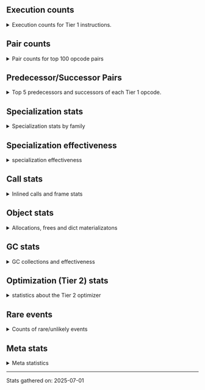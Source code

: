## Execution counts

<details>
<summary> Execution counts for Tier 1 instructions. </summary>


The "miss ratio" column shows the percentage of times the instruction
executed that it deoptimized. When this happens, the base unspecialized
instruction is not counted.

<table>
<thead>
<tr>
<th align="left">Name</th>
<th align="right">Base Count</th>
<th align="right">Head Count</th>
<th align="right">Change</th>
</tr>
</thead>
<tbody>
<tr>
<td align="left">JUMP_BACKWARD_JIT</td>
<td align="right">602,238</td>
<td align="right">9,534</td>
<td align="right">-98.4%</td>
</tr>
<tr>
<td align="left">LOAD_FAST_LOAD_FAST</td>
<td align="right">516,474</td>
<td align="right">8,442</td>
<td align="right">-98.4%</td>
</tr>
<tr>
<td align="left">NOT_TAKEN</td>
<td align="right">19,052,901</td>
<td align="right">343,980</td>
<td align="right">-98.2%</td>
</tr>
<tr>
<td align="left">TO_BOOL_LIST</td>
<td align="right">793,506</td>
<td align="right">229,698</td>
<td align="right">-71.1%</td>
</tr>
<tr>
<td align="left">JUMP_FORWARD</td>
<td align="right">1,070,811</td>
<td align="right">459,543</td>
<td align="right">-57.1%</td>
</tr>
<tr>
<td align="left">CALL_METHOD_DESCRIPTOR_NOARGS</td>
<td align="right">535,311</td>
<td align="right">233,835</td>
<td align="right">-56.3%</td>
</tr>
<tr>
<td align="left">CONTAINS_OP_DICT</td>
<td align="right">2,485,119</td>
<td align="right">1,242,591</td>
<td align="right">-50.0%</td>
</tr>
<tr>
<td align="left">TO_BOOL_NONE</td>
<td align="right">2,226,966</td>
<td align="right">1,238,454</td>
<td align="right">-44.4%</td>
</tr>
<tr>
<td align="left">STORE_SUBSCR_DICT</td>
<td align="right">2,227,008</td>
<td align="right">1,238,496</td>
<td align="right">-44.4%</td>
</tr>
<tr>
<td align="left">GET_ITER</td>
<td align="right">2,227,050</td>
<td align="right">1,238,538</td>
<td align="right">-44.4%</td>
</tr>
<tr>
<td align="left">BUILD_LIST</td>
<td align="right">2,227,050</td>
<td align="right">1,238,538</td>
<td align="right">-44.4%</td>
</tr>
<tr>
<td align="left">BINARY_OP_ADD_INT</td>
<td align="right">2,227,134</td>
<td align="right">1,238,622</td>
<td align="right">-44.4%</td>
</tr>
<tr>
<td align="left">LOAD_ATTR</td>
<td align="right">2,231,586</td>
<td align="right">1,242,843</td>
<td align="right">-44.3%</td>
</tr>
<tr>
<td align="left">LOAD_ATTR_METHOD_WITH_VALUES</td>
<td align="right">5,982,774</td>
<td align="right">3,421,068</td>
<td align="right">-42.8%</td>
</tr>
<tr>
<td align="left">CALL_PY_EXACT_ARGS</td>
<td align="right">5,982,984</td>
<td align="right">3,421,278</td>
<td align="right">-42.8%</td>
</tr>
<tr>
<td align="left">CONTAINS_OP_SET</td>
<td align="right">2,733,423</td>
<td align="right">1,706,733</td>
<td align="right">-37.6%</td>
</tr>
<tr>
<td align="left">CALL_TYPE_1</td>
<td align="right">2,733,465</td>
<td align="right">1,706,775</td>
<td align="right">-37.6%</td>
</tr>
<tr>
<td align="left">UNPACK_SEQUENCE_TWO_TUPLE</td>
<td align="right">363,132</td>
<td align="right">231,000</td>
<td align="right">-36.4%</td>
</tr>
<tr>
<td align="left">FOR_ITER_LIST</td>
<td align="right">1,221,276</td>
<td align="right">810,096</td>
<td align="right">-33.7%</td>
</tr>
<tr>
<td align="left">TO_BOOL</td>
<td align="right">1,436,442</td>
<td align="right">1,011,675</td>
<td align="right">-29.6%</td>
</tr>
<tr>
<td align="left">FOR_ITER_TUPLE</td>
<td align="right">1,106,826</td>
<td align="right">784,434</td>
<td align="right">-29.1%</td>
</tr>
<tr>
<td align="left">EXTENDED_ARG</td>
<td align="right">2,456,496</td>
<td align="right">1,903,356</td>
<td align="right">-22.5%</td>
</tr>
<tr>
<td align="left">CALL_BUILTIN_O</td>
<td align="right">187,526,241</td>
<td align="right">148,513,407</td>
<td align="right">-20.8%</td>
</tr>
<tr>
<td align="left">LOAD_GLOBAL_BUILTIN</td>
<td align="right">147,523,089</td>
<td align="right">118,157,592</td>
<td align="right">-19.9%</td>
</tr>
<tr>
<td align="left">CALL_KW_NON_PY</td>
<td align="right">277,032</td>
<td align="right">229,572</td>
<td align="right">-17.1%</td>
</tr>
<tr>
<td align="left">PUSH_NULL</td>
<td align="right">127,119,237</td>
<td align="right">108,173,142</td>
<td align="right">-14.9%</td>
</tr>
<tr>
<td align="left">POP_JUMP_IF_TRUE</td>
<td align="right">263,298,945</td>
<td align="right">224,108,451</td>
<td align="right">-14.9%</td>
</tr>
<tr>
<td align="left">STORE_FAST</td>
<td align="right">461,483,169</td>
<td align="right">394,461,249</td>
<td align="right">-14.5%</td>
</tr>
<tr>
<td align="left">UNPACK_SEQUENCE_TUPLE</td>
<td align="right">133,523,061</td>
<td align="right">114,698,850</td>
<td align="right">-14.1%</td>
</tr>
<tr>
<td align="left">ENTER_EXECUTOR</td>
<td align="right">134,278,452</td>
<td align="right">115,404,513</td>
<td align="right">-14.1%</td>
</tr>
<tr>
<td align="left">LOAD_CONST</td>
<td align="right">359,558,178</td>
<td align="right">316,872,402</td>
<td align="right">-11.9%</td>
</tr>
<tr>
<td align="left">TO_BOOL_BOOL</td>
<td align="right">351,611,736</td>
<td align="right">310,034,214</td>
<td align="right">-11.8%</td>
</tr>
<tr>
<td align="left">LOAD_FAST_BORROW</td>
<td align="right">1,011,166,317</td>
<td align="right">899,962,014</td>
<td align="right">-11.0%</td>
</tr>
<tr>
<td align="left">BUILD_TUPLE</td>
<td align="right">171,323,523</td>
<td align="right">152,499,312</td>
<td align="right">-11.0%</td>
</tr>
<tr>
<td align="left">POP_TOP</td>
<td align="right">177,691,395</td>
<td align="right">158,575,956</td>
<td align="right">-10.8%</td>
</tr>
<tr>
<td align="left">CALL_BUILTIN_FAST</td>
<td align="right">46,947,495</td>
<td align="right">43,178,625</td>
<td align="right">-8.0%</td>
</tr>
<tr>
<td align="left">RETURN_VALUE</td>
<td align="right">487,547,466</td>
<td align="right">449,899,044</td>
<td align="right">-7.7%</td>
</tr>
<tr>
<td align="left">LOAD_ATTR_CLASS</td>
<td align="right">22,455,153</td>
<td align="right">20,945,400</td>
<td align="right">-6.7%</td>
</tr>
<tr>
<td align="left">IS_OP</td>
<td align="right">22,455,405</td>
<td align="right">20,945,652</td>
<td align="right">-6.7%</td>
</tr>
<tr>
<td align="left">LOAD_FAST</td>
<td align="right">61,766,397</td>
<td align="right">57,983,709</td>
<td align="right">-6.1%</td>
</tr>
<tr>
<td align="left">POP_JUMP_IF_FALSE</td>
<td align="right">146,693,295</td>
<td align="right">138,220,530</td>
<td align="right">-5.8%</td>
</tr>
<tr>
<td align="left">CALL_LEN</td>
<td align="right">7,456,428</td>
<td align="right">7,079,184</td>
<td align="right">-5.1%</td>
</tr>
<tr>
<td align="left">LOAD_ATTR_INSTANCE_VALUE</td>
<td align="right">27,493,956</td>
<td align="right">26,245,233</td>
<td align="right">-4.5%</td>
</tr>
<tr>
<td align="left">LOAD_SMALL_INT</td>
<td align="right">81,469,395</td>
<td align="right">78,861,111</td>
<td align="right">-3.2%</td>
</tr>
<tr>
<td align="left">LOAD_FAST_BORROW_LOAD_FAST_BORROW</td>
<td align="right">240,697,884</td>
<td align="right">234,868,200</td>
<td align="right">-2.4%</td>
</tr>
<tr>
<td align="left">STORE_FAST_STORE_FAST</td>
<td align="right">6,663,342</td>
<td align="right">6,531,210</td>
<td align="right">-2.0%</td>
</tr>
<tr>
<td align="left">RESUME_CHECK</td>
<td align="right">138,283,593</td>
<td align="right">135,722,181</td>
<td align="right">-1.9%</td>
</tr>
<tr>
<td align="left">COMPARE_OP_INT</td>
<td align="right">26,356,512</td>
<td align="right">25,979,268</td>
<td align="right">-1.4%</td>
</tr>
<tr>
<td align="left">LOAD_GLOBAL_MODULE</td>
<td align="right">78,610,749</td>
<td align="right">77,536,599</td>
<td align="right">-1.4%</td>
</tr>
<tr>
<td align="left">NOP</td>
<td align="right">19,158,237</td>
<td align="right">18,904,221</td>
<td align="right">-1.3%</td>
</tr>
<tr>
<td align="left">FORMAT_SIMPLE</td>
<td align="right">37,972,032</td>
<td align="right">37,802,688</td>
<td align="right">-0.4%</td>
</tr>
<tr>
<td align="left">CONVERT_VALUE</td>
<td align="right">37,972,032</td>
<td align="right">37,802,688</td>
<td align="right">-0.4%</td>
</tr>
<tr>
<td align="left">BUILD_STRING</td>
<td align="right">18,986,016</td>
<td align="right">18,901,344</td>
<td align="right">-0.4%</td>
</tr>
<tr>
<td align="left">COPY</td>
<td align="right">37,972,095</td>
<td align="right">37,802,751</td>
<td align="right">-0.4%</td>
</tr>
<tr>
<td align="left">LOAD_ATTR_METHOD_NO_DICT</td>
<td align="right">76,135,437</td>
<td align="right">75,833,961</td>
<td align="right">-0.4%</td>
</tr>
<tr>
<td align="left">CALL_METHOD_DESCRIPTOR_O</td>
<td align="right">81,900,189</td>
<td align="right">81,900,189</td>
<td align="right">0.0%</td>
</tr>
<tr>
<td align="left">BINARY_OP</td>
<td align="right">75,620,391</td>
<td align="right">75,620,391</td>
<td align="right">0.0%</td>
</tr>
<tr>
<td align="left">POP_ITER</td>
<td align="right">75,600,252</td>
<td align="right">75,600,252</td>
<td align="right">0.0%</td>
</tr>
<tr>
<td align="left">DELETE_SUBSCR</td>
<td align="right">75,600,189</td>
<td align="right">75,600,189</td>
<td align="right">0.0%</td>
</tr>
<tr>
<td align="left">BINARY_OP_SUBSCR_TUPLE_INT</td>
<td align="right">75,600,000</td>
<td align="right">75,600,000</td>
<td align="right">0.0%</td>
</tr>
<tr>
<td align="left">STORE_ATTR_SLOT</td>
<td align="right">75,599,958</td>
<td align="right">75,599,958</td>
<td align="right">0.0%</td>
</tr>
<tr>
<td align="left">EXIT_INIT_CHECK</td>
<td align="right">75,599,916</td>
<td align="right">75,599,916</td>
<td align="right">0.0%</td>
</tr>
<tr>
<td align="left">CALL_ALLOC_AND_ENTER_INIT</td>
<td align="right">75,599,916</td>
<td align="right">75,599,916</td>
<td align="right">0.0%</td>
</tr>
<tr>
<td align="left">INTERPRETER_EXIT</td>
<td align="right">56,700,210</td>
<td align="right">56,700,210</td>
<td align="right">0.0%</td>
</tr>
<tr>
<td align="left">LOAD_ATTR_SLOT</td>
<td align="right">37,799,916</td>
<td align="right">37,799,916</td>
<td align="right">0.0%</td>
</tr>
<tr>
<td align="left">BINARY_OP_SUBTRACT_INT</td>
<td align="right">12,600,210</td>
<td align="right">12,600,210</td>
<td align="right">0.0%</td>
</tr>
<tr>
<td align="left">LOAD_ATTR_METHOD_LAZY_DICT</td>
<td align="right">6,300,105</td>
<td align="right">6,300,105</td>
<td align="right">0.0%</td>
</tr>
<tr>
<td align="left">CALL</td>
<td align="right">3,864</td>
<td align="right">3,864</td>
<td align="right">0.0%</td>
</tr>
<tr>
<td align="left">LOAD_GLOBAL</td>
<td align="right">2,856</td>
<td align="right">2,856</td>
<td align="right">0.0%</td>
</tr>
<tr>
<td align="left">RESUME</td>
<td align="right">567</td>
<td align="right">567</td>
<td align="right">0.0%</td>
</tr>
<tr>
<td align="left">CALL_NON_PY_GENERAL</td>
<td align="right">546</td>
<td align="right">546</td>
<td align="right">0.0%</td>
</tr>
<tr>
<td align="left">UNPACK_SEQUENCE</td>
<td align="right">462</td>
<td align="right">462</td>
<td align="right">0.0%</td>
</tr>
<tr>
<td align="left">COMPARE_OP</td>
<td align="right">336</td>
<td align="right">336</td>
<td align="right">0.0%</td>
</tr>
<tr>
<td align="left">FOR_ITER</td>
<td align="right">336</td>
<td align="right">336</td>
<td align="right">0.0%</td>
</tr>
<tr>
<td align="left">CONTAINS_OP</td>
<td align="right">294</td>
<td align="right">294</td>
<td align="right">0.0%</td>
</tr>
<tr>
<td align="left">LOAD_ATTR_MODULE</td>
<td align="right">252</td>
<td align="right">252</td>
<td align="right">0.0%</td>
</tr>
<tr>
<td align="left">STORE_SUBSCR</td>
<td align="right">210</td>
<td align="right">210</td>
<td align="right">0.0%</td>
</tr>
<tr>
<td align="left">JUMP_BACKWARD</td>
<td align="right">147</td>
<td align="right">147</td>
<td align="right">0.0%</td>
</tr>
<tr>
<td align="left">CALL_FUNCTION_EX</td>
<td align="right">126</td>
<td align="right">126</td>
<td align="right">0.0%</td>
</tr>
<tr>
<td align="left">MAKE_FUNCTION</td>
<td align="right">126</td>
<td align="right">126</td>
<td align="right">0.0%</td>
</tr>
<tr>
<td align="left">COPY_FREE_VARS</td>
<td align="right">126</td>
<td align="right">126</td>
<td align="right">0.0%</td>
</tr>
<tr>
<td align="left">LOAD_DEREF</td>
<td align="right">126</td>
<td align="right">126</td>
<td align="right">0.0%</td>
</tr>
<tr>
<td align="left">MAKE_CELL</td>
<td align="right">126</td>
<td align="right">126</td>
<td align="right">0.0%</td>
</tr>
<tr>
<td align="left">POP_JUMP_IF_NOT_NONE</td>
<td align="right">126</td>
<td align="right">126</td>
<td align="right">0.0%</td>
</tr>
<tr>
<td align="left">SET_FUNCTION_ATTRIBUTE</td>
<td align="right">126</td>
<td align="right">126</td>
<td align="right">0.0%</td>
</tr>
<tr>
<td align="left">STORE_DEREF</td>
<td align="right">126</td>
<td align="right">126</td>
<td align="right">0.0%</td>
</tr>
<tr>
<td align="left">CALL_KW</td>
<td align="right">84</td>
<td align="right">84</td>
<td align="right">0.0%</td>
</tr>
<tr>
<td align="left">STORE_ATTR</td>
<td align="right">84</td>
<td align="right">84</td>
<td align="right">0.0%</td>
</tr>
<tr>
<td align="left">BINARY_OP_SUBTRACT_FLOAT</td>
<td align="right">84</td>
<td align="right">84</td>
<td align="right">0.0%</td>
</tr>
<tr>
<td align="left">CALL_PY_GENERAL</td>
<td align="right">84</td>
<td align="right">84</td>
<td align="right">0.0%</td>
</tr>
<tr>
<td align="left">CHECK_EXC_MATCH</td>
<td align="right">63</td>
<td align="right">63</td>
<td align="right">0.0%</td>
</tr>
<tr>
<td align="left">POP_EXCEPT</td>
<td align="right">63</td>
<td align="right">63</td>
<td align="right">0.0%</td>
</tr>
<tr>
<td align="left">PUSH_EXC_INFO</td>
<td align="right">63</td>
<td align="right">63</td>
<td align="right">0.0%</td>
</tr>
<tr>
<td align="left">BUILD_MAP</td>
<td align="right">63</td>
<td align="right">63</td>
<td align="right">0.0%</td>
</tr>
<tr>
<td align="left">IMPORT_FROM</td>
<td align="right">63</td>
<td align="right">63</td>
<td align="right">0.0%</td>
</tr>
<tr>
<td align="left">IMPORT_NAME</td>
<td align="right">63</td>
<td align="right">63</td>
<td align="right">0.0%</td>
</tr>
<tr>
<td align="left">JUMP_BACKWARD_NO_INTERRUPT</td>
<td align="right">63</td>
<td align="right">63</td>
<td align="right">0.0%</td>
</tr>
<tr>
<td align="left">POP_JUMP_IF_NONE</td>
<td align="right">63</td>
<td align="right">63</td>
<td align="right">0.0%</td>
</tr>
<tr>
<td align="left">BINARY_OP_ADD_UNICODE</td>
<td align="right">42</td>
<td align="right">42</td>
<td align="right">0.0%</td>
</tr>
<tr>
<td align="left">CALL_METHOD_DESCRIPTOR_FAST</td>
<td align="right">42</td>
<td align="right">42</td>
<td align="right">0.0%</td>
</tr>
<tr>
<td align="left">LOAD_ATTR_NONDESCRIPTOR_WITH_VALUES</td>
<td align="right">42</td>
<td align="right">42</td>
<td align="right">0.0%</td>
</tr>
</tbody>
</table>


</details>

## Pair counts

<details>
<summary> Pair counts for top 100 opcode pairs </summary>


Pairs of specialized operations that deoptimize and are then followed by
the corresponding unspecialized instruction are not counted as pairs.

Not included in comparative output.


</details>

## Predecessor/Successor Pairs

<details>
<summary> Top 5 predecessors and successors of each Tier 1 opcode. </summary>


This does not include the unspecialized instructions that occur after a
specialized instruction deoptimizes.

Not included in comparative output.


</details>

## Specialization stats

<details>
<summary> Specialization stats by family </summary>

### BINARY_OP

<details>
<summary> specialization stats for BINARY_OP family </summary>

<table>
<thead>
<tr>
<th align="left">Kind</th>
<th align="right">Base Count</th>
<th align="right">Base Ratio</th>
<th align="right">Head Count</th>
<th align="right">Head Ratio</th>
<th align="right">Change</th>
</tr>
</thead>
<tbody>
<tr>
<td align="left">
deferred
<details>
<summary>ⓘ</summary>

Lists the number of "deferred" (i.e. not specialized) instructions executed.
</details>
</td>
<td align="right">75,600,651</td>
<td align="right">31.6%</td>
<td align="right">75,600,651</td>
<td align="right">31.6%</td>
<td align="right">0.0%</td>
</tr>
<tr>
<td align="left">
hit
<details>
<summary>ⓘ</summary>

Specialized instructions that complete.
</details>
</td>
<td align="right">163,800,546</td>
<td align="right">68.4%</td>
<td align="right">163,800,546</td>
<td align="right">68.4%</td>
<td align="right">0.0%</td>
</tr>
</tbody>
</table>

<table>
<thead>
<tr>
<th align="left">Success</th>
<th align="right">Base Count</th>
<th align="right">Base Ratio</th>
<th align="right">Head Count</th>
<th align="right">Head Ratio</th>
<th align="right">Change</th>
</tr>
</thead>
<tbody>
<tr>
<td align="left">Success</td>
<td align="right">462</td>
<td align="right">2.3%</td>
<td align="right">462</td>
<td align="right">2.3%</td>
<td align="right">0.0%</td>
</tr>
<tr>
<td align="left">Failure</td>
<td align="right">19,278</td>
<td align="right">97.7%</td>
<td align="right">19,278</td>
<td align="right">97.7%</td>
<td align="right">0.0%</td>
</tr>
</tbody>
</table>

<table>
<thead>
<tr>
<th align="left">Failure kind</th>
<th align="right">Base Count</th>
<th align="right">Base Ratio</th>
<th align="right">Head Count</th>
<th align="right">Head Ratio</th>
<th align="right">Change</th>
</tr>
</thead>
<tbody>
<tr>
<td align="left">remainder</td>
<td align="right">19,257</td>
<td align="right">99.9%</td>
<td align="right">19,257</td>
<td align="right">99.9%</td>
<td align="right">0.0%</td>
</tr>
<tr>
<td align="left">multiply different types</td>
<td align="right">21</td>
<td align="right">0.1%</td>
<td align="right">21</td>
<td align="right">0.1%</td>
<td align="right">0.0%</td>
</tr>
</tbody>
</table>


</details>

### CALL

<details>
<summary> specialization stats for CALL family </summary>

<table>
<thead>
<tr>
<th align="left">Kind</th>
<th align="right">Base Count</th>
<th align="right">Base Ratio</th>
<th align="right">Head Count</th>
<th align="right">Head Ratio</th>
<th align="right">Change</th>
</tr>
</thead>
<tbody>
<tr>
<td align="left">
deferred
<details>
<summary>ⓘ</summary>

Lists the number of "deferred" (i.e. not specialized) instructions executed.
</details>
</td>
<td align="right">1,932</td>
<td align="right">0.0%</td>
<td align="right">1,932</td>
<td align="right">0.0%</td>
<td align="right">0.0%</td>
</tr>
<tr>
<td align="left">
hit
<details>
<summary>ⓘ</summary>

Specialized instructions that complete.
</details>
</td>
<td align="right">2,123,101,155</td>
<td align="right">100.0%</td>
<td align="right">2,123,101,155</td>
<td align="right">100.0%</td>
<td align="right">0.0%</td>
</tr>
</tbody>
</table>

<table>
<thead>
<tr>
<th align="left">Success</th>
<th align="right">Base Count</th>
<th align="right">Base Ratio</th>
<th align="right">Head Count</th>
<th align="right">Head Ratio</th>
<th align="right">Change</th>
</tr>
</thead>
<tbody>
<tr>
<td align="left">Success</td>
<td align="right">1,932</td>
<td align="right">100.0%</td>
<td align="right">1,932</td>
<td align="right">100.0%</td>
<td align="right">0.0%</td>
</tr>
<tr>
<td align="left">Failure</td>
<td align="right">0</td>
<td align="right">0.0%</td>
<td align="right">0</td>
<td align="right">0.0%</td>
<td align="right"></td>
</tr>
</tbody>
</table>


</details>

### CALL_KW

<details>
<summary> specialization stats for CALL_KW family </summary>

<table>
<thead>
<tr>
<th align="left">Kind</th>
<th align="right">Base Count</th>
<th align="right">Base Ratio</th>
<th align="right">Head Count</th>
<th align="right">Head Ratio</th>
<th align="right">Change</th>
</tr>
</thead>
<tbody>
<tr>
<td align="left">
deferred
<details>
<summary>ⓘ</summary>

Lists the number of "deferred" (i.e. not specialized) instructions executed.
</details>
</td>
<td align="right">42</td>
<td align="right">50.0%</td>
<td align="right">42</td>
<td align="right">50.0%</td>
<td align="right">0.0%</td>
</tr>
</tbody>
</table>

<table>
<thead>
<tr>
<th align="left">Success</th>
<th align="right">Base Count</th>
<th align="right">Base Ratio</th>
<th align="right">Head Count</th>
<th align="right">Head Ratio</th>
<th align="right">Change</th>
</tr>
</thead>
<tbody>
<tr>
<td align="left">Success</td>
<td align="right">42</td>
<td align="right">100.0%</td>
<td align="right">42</td>
<td align="right">100.0%</td>
<td align="right">0.0%</td>
</tr>
<tr>
<td align="left">Failure</td>
<td align="right">0</td>
<td align="right">0.0%</td>
<td align="right">0</td>
<td align="right">0.0%</td>
<td align="right"></td>
</tr>
</tbody>
</table>


</details>

### COMPARE_OP

<details>
<summary> specialization stats for COMPARE_OP family </summary>

<table>
<thead>
<tr>
<th align="left">Kind</th>
<th align="right">Base Count</th>
<th align="right">Base Ratio</th>
<th align="right">Head Count</th>
<th align="right">Head Ratio</th>
<th align="right">Change</th>
</tr>
</thead>
<tbody>
<tr>
<td align="left">
deferred
<details>
<summary>ⓘ</summary>

Lists the number of "deferred" (i.e. not specialized) instructions executed.
</details>
</td>
<td align="right">168</td>
<td align="right">0.0%</td>
<td align="right">168</td>
<td align="right">0.0%</td>
<td align="right">0.0%</td>
</tr>
<tr>
<td align="left">
hit
<details>
<summary>ⓘ</summary>

Specialized instructions that complete.
</details>
</td>
<td align="right">63,000,084</td>
<td align="right">100.0%</td>
<td align="right">63,000,084</td>
<td align="right">100.0%</td>
<td align="right">0.0%</td>
</tr>
</tbody>
</table>

<table>
<thead>
<tr>
<th align="left">Success</th>
<th align="right">Base Count</th>
<th align="right">Base Ratio</th>
<th align="right">Head Count</th>
<th align="right">Head Ratio</th>
<th align="right">Change</th>
</tr>
</thead>
<tbody>
<tr>
<td align="left">Success</td>
<td align="right">168</td>
<td align="right">100.0%</td>
<td align="right">168</td>
<td align="right">100.0%</td>
<td align="right">0.0%</td>
</tr>
<tr>
<td align="left">Failure</td>
<td align="right">0</td>
<td align="right">0.0%</td>
<td align="right">0</td>
<td align="right">0.0%</td>
<td align="right"></td>
</tr>
</tbody>
</table>


</details>

### CONTAINS_OP

<details>
<summary> specialization stats for CONTAINS_OP family </summary>

<table>
<thead>
<tr>
<th align="left">Kind</th>
<th align="right">Base Count</th>
<th align="right">Base Ratio</th>
<th align="right">Head Count</th>
<th align="right">Head Ratio</th>
<th align="right">Change</th>
</tr>
</thead>
<tbody>
<tr>
<td align="left">
deferred
<details>
<summary>ⓘ</summary>

Lists the number of "deferred" (i.e. not specialized) instructions executed.
</details>
</td>
<td align="right">147</td>
<td align="right">0.0%</td>
<td align="right">147</td>
<td align="right">0.0%</td>
<td align="right">0.0%</td>
</tr>
<tr>
<td align="left">
hit
<details>
<summary>ⓘ</summary>

Specialized instructions that complete.
</details>
</td>
<td align="right">327,600,168</td>
<td align="right">100.0%</td>
<td align="right">327,600,168</td>
<td align="right">100.0%</td>
<td align="right">0.0%</td>
</tr>
</tbody>
</table>

<table>
<thead>
<tr>
<th align="left">Success</th>
<th align="right">Base Count</th>
<th align="right">Base Ratio</th>
<th align="right">Head Count</th>
<th align="right">Head Ratio</th>
<th align="right">Change</th>
</tr>
</thead>
<tbody>
<tr>
<td align="left">Success</td>
<td align="right">147</td>
<td align="right">100.0%</td>
<td align="right">147</td>
<td align="right">100.0%</td>
<td align="right">0.0%</td>
</tr>
<tr>
<td align="left">Failure</td>
<td align="right">0</td>
<td align="right">0.0%</td>
<td align="right">0</td>
<td align="right">0.0%</td>
<td align="right"></td>
</tr>
</tbody>
</table>


</details>

### FOR_ITER

<details>
<summary> specialization stats for FOR_ITER family </summary>

<table>
<thead>
<tr>
<th align="left">Kind</th>
<th align="right">Base Count</th>
<th align="right">Base Ratio</th>
<th align="right">Head Count</th>
<th align="right">Head Ratio</th>
<th align="right">Change</th>
</tr>
</thead>
<tbody>
<tr>
<td align="left">
miss
<details>
<summary>ⓘ</summary>

Specialized instructions that deopt.
</details>
</td>
<td align="right">836,892</td>
<td align="right">35.9%</td>
<td align="right">360,696</td>
<td align="right">22.6%</td>
<td align="right">-56.9%</td>
</tr>
<tr>
<td align="left">
hit
<details>
<summary>ⓘ</summary>

Specialized instructions that complete.
</details>
</td>
<td align="right">1,491,210</td>
<td align="right">64.0%</td>
<td align="right">1,233,834</td>
<td align="right">77.4%</td>
<td align="right">-17.3%</td>
</tr>
<tr>
<td align="left">
deferred
<details>
<summary>ⓘ</summary>

Lists the number of "deferred" (i.e. not specialized) instructions executed.
</details>
</td>
<td align="right">210</td>
<td align="right">0.0%</td>
<td align="right">210</td>
<td align="right">0.0%</td>
<td align="right">0.0%</td>
</tr>
</tbody>
</table>

<table>
<thead>
<tr>
<th align="left">Success</th>
<th align="right">Base Count</th>
<th align="right">Base Ratio</th>
<th align="right">Head Count</th>
<th align="right">Head Ratio</th>
<th align="right">Change</th>
</tr>
</thead>
<tbody>
<tr>
<td align="left">Success</td>
<td align="right">15,834</td>
<td align="right">99.7%</td>
<td align="right">6,888</td>
<td align="right">99.4%</td>
<td align="right">-56.5%</td>
</tr>
<tr>
<td align="left">Failure</td>
<td align="right">42</td>
<td align="right">0.3%</td>
<td align="right">42</td>
<td align="right">0.6%</td>
<td align="right">0.0%</td>
</tr>
</tbody>
</table>

<table>
<thead>
<tr>
<th align="left">Failure kind</th>
<th align="right">Base Count</th>
<th align="right">Base Ratio</th>
<th align="right">Head Count</th>
<th align="right">Head Ratio</th>
<th align="right">Change</th>
</tr>
</thead>
<tbody>
<tr>
<td align="left">dict values</td>
<td align="right">42</td>
<td align="right">100.0%</td>
<td align="right">42</td>
<td align="right">100.0%</td>
<td align="right">0.0%</td>
</tr>
</tbody>
</table>


</details>

### GET_ITER

<details>
<summary> specialization stats for GET_ITER family </summary>

<table>
<thead>
<tr>
<th align="left">Failure kind</th>
<th align="right">Base Count</th>
<th align="right">Base Ratio</th>
<th align="right">Head Count</th>
<th align="right">Head Ratio</th>
<th align="right">Change</th>
</tr>
</thead>
<tbody>
<tr>
<td align="left">list</td>
<td align="right">37,800,126</td>
<td align="right">37,800,126 / 0 !!</td>
<td align="right">37,800,126</td>
<td align="right">37,800,126 / 0 !!</td>
<td align="right">0.0%</td>
</tr>
<tr>
<td align="left">tuple</td>
<td align="right">37,800,000</td>
<td align="right">37,800,000 / 0 !!</td>
<td align="right">37,800,000</td>
<td align="right">37,800,000 / 0 !!</td>
<td align="right">0.0%</td>
</tr>
</tbody>
</table>


</details>

### LOAD_ATTR

<details>
<summary> specialization stats for LOAD_ATTR family </summary>

<table>
<thead>
<tr>
<th align="left">Kind</th>
<th align="right">Base Count</th>
<th align="right">Base Ratio</th>
<th align="right">Head Count</th>
<th align="right">Head Ratio</th>
<th align="right">Change</th>
</tr>
</thead>
<tbody>
<tr>
<td align="left">
deferred
<details>
<summary>ⓘ</summary>

Lists the number of "deferred" (i.e. not specialized) instructions executed.
</details>
</td>
<td align="right">2,228,730</td>
<td align="right">0.6%</td>
<td align="right">1,240,218</td>
<td align="right">0.4%</td>
<td align="right">-44.4%</td>
</tr>
<tr>
<td align="left">
hit
<details>
<summary>ⓘ</summary>

Specialized instructions that complete.
</details>
</td>
<td align="right">356,297,046</td>
<td align="right">99.4%</td>
<td align="right">351,971,571</td>
<td align="right">99.6%</td>
<td align="right">-1.2%</td>
</tr>
</tbody>
</table>

<table>
<thead>
<tr>
<th align="left">Success</th>
<th align="right">Base Count</th>
<th align="right">Base Ratio</th>
<th align="right">Head Count</th>
<th align="right">Head Ratio</th>
<th align="right">Change</th>
</tr>
</thead>
<tbody>
<tr>
<td align="left">Failure</td>
<td align="right">1,407</td>
<td align="right">49.3%</td>
<td align="right">1,176</td>
<td align="right">44.8%</td>
<td align="right">-16.4%</td>
</tr>
<tr>
<td align="left">Success</td>
<td align="right">1,449</td>
<td align="right">50.7%</td>
<td align="right">1,449</td>
<td align="right">55.2%</td>
<td align="right">0.0%</td>
</tr>
</tbody>
</table>

<table>
<thead>
<tr>
<th align="left">Failure kind</th>
<th align="right">Base Count</th>
<th align="right">Base Ratio</th>
<th align="right">Head Count</th>
<th align="right">Head Ratio</th>
<th align="right">Change</th>
</tr>
</thead>
<tbody>
<tr>
<td align="left">method</td>
<td align="right">1,365</td>
<td align="right">97.0%</td>
<td align="right">1,134</td>
<td align="right">96.4%</td>
<td align="right">-16.9%</td>
</tr>
</tbody>
</table>


</details>

### LOAD_GLOBAL

<details>
<summary> specialization stats for LOAD_GLOBAL family </summary>

<table>
<thead>
<tr>
<th align="left">Kind</th>
<th align="right">Base Count</th>
<th align="right">Base Ratio</th>
<th align="right">Head Count</th>
<th align="right">Head Ratio</th>
<th align="right">Change</th>
</tr>
</thead>
<tbody>
<tr>
<td align="left">
hit
<details>
<summary>ⓘ</summary>

Specialized instructions that complete.
</details>
</td>
<td align="right">226,133,838</td>
<td align="right">100.0%</td>
<td align="right">195,694,191</td>
<td align="right">100.0%</td>
<td align="right">-13.5%</td>
</tr>
<tr>
<td align="left">
deferred
<details>
<summary>ⓘ</summary>

Lists the number of "deferred" (i.e. not specialized) instructions executed.
</details>
</td>
<td align="right">1,428</td>
<td align="right">0.0%</td>
<td align="right">1,428</td>
<td align="right">0.0%</td>
<td align="right">0.0%</td>
</tr>
</tbody>
</table>

<table>
<thead>
<tr>
<th align="left">Success</th>
<th align="right">Base Count</th>
<th align="right">Base Ratio</th>
<th align="right">Head Count</th>
<th align="right">Head Ratio</th>
<th align="right">Change</th>
</tr>
</thead>
<tbody>
<tr>
<td align="left">Success</td>
<td align="right">1,428</td>
<td align="right">100.0%</td>
<td align="right">1,428</td>
<td align="right">100.0%</td>
<td align="right">0.0%</td>
</tr>
<tr>
<td align="left">Failure</td>
<td align="right">0</td>
<td align="right">0.0%</td>
<td align="right">0</td>
<td align="right">0.0%</td>
<td align="right"></td>
</tr>
</tbody>
</table>


</details>

### STORE_ATTR

<details>
<summary> specialization stats for STORE_ATTR family </summary>

<table>
<thead>
<tr>
<th align="left">Kind</th>
<th align="right">Base Count</th>
<th align="right">Base Ratio</th>
<th align="right">Head Count</th>
<th align="right">Head Ratio</th>
<th align="right">Change</th>
</tr>
</thead>
<tbody>
<tr>
<td align="left">
deferred
<details>
<summary>ⓘ</summary>

Lists the number of "deferred" (i.e. not specialized) instructions executed.
</details>
</td>
<td align="right">42</td>
<td align="right">0.0%</td>
<td align="right">42</td>
<td align="right">0.0%</td>
<td align="right">0.0%</td>
</tr>
<tr>
<td align="left">
hit
<details>
<summary>ⓘ</summary>

Specialized instructions that complete.
</details>
</td>
<td align="right">75,599,958</td>
<td align="right">100.0%</td>
<td align="right">75,599,958</td>
<td align="right">100.0%</td>
<td align="right">0.0%</td>
</tr>
</tbody>
</table>

<table>
<thead>
<tr>
<th align="left">Success</th>
<th align="right">Base Count</th>
<th align="right">Base Ratio</th>
<th align="right">Head Count</th>
<th align="right">Head Ratio</th>
<th align="right">Change</th>
</tr>
</thead>
<tbody>
<tr>
<td align="left">Success</td>
<td align="right">42</td>
<td align="right">100.0%</td>
<td align="right">42</td>
<td align="right">100.0%</td>
<td align="right">0.0%</td>
</tr>
<tr>
<td align="left">Failure</td>
<td align="right">0</td>
<td align="right">0.0%</td>
<td align="right">0</td>
<td align="right">0.0%</td>
<td align="right"></td>
</tr>
</tbody>
</table>


</details>

### STORE_SUBSCR

<details>
<summary> specialization stats for STORE_SUBSCR family </summary>

<table>
<thead>
<tr>
<th align="left">Kind</th>
<th align="right">Base Count</th>
<th align="right">Base Ratio</th>
<th align="right">Head Count</th>
<th align="right">Head Ratio</th>
<th align="right">Change</th>
</tr>
</thead>
<tbody>
<tr>
<td align="left">
deferred
<details>
<summary>ⓘ</summary>

Lists the number of "deferred" (i.e. not specialized) instructions executed.
</details>
</td>
<td align="right">105</td>
<td align="right">0.0%</td>
<td align="right">105</td>
<td align="right">0.0%</td>
<td align="right">0.0%</td>
</tr>
<tr>
<td align="left">
hit
<details>
<summary>ⓘ</summary>

Specialized instructions that complete.
</details>
</td>
<td align="right">75,600,084</td>
<td align="right">100.0%</td>
<td align="right">75,600,084</td>
<td align="right">100.0%</td>
<td align="right">0.0%</td>
</tr>
</tbody>
</table>

<table>
<thead>
<tr>
<th align="left">Success</th>
<th align="right">Base Count</th>
<th align="right">Base Ratio</th>
<th align="right">Head Count</th>
<th align="right">Head Ratio</th>
<th align="right">Change</th>
</tr>
</thead>
<tbody>
<tr>
<td align="left">Success</td>
<td align="right">105</td>
<td align="right">100.0%</td>
<td align="right">105</td>
<td align="right">100.0%</td>
<td align="right">0.0%</td>
</tr>
<tr>
<td align="left">Failure</td>
<td align="right">0</td>
<td align="right">0.0%</td>
<td align="right">0</td>
<td align="right">0.0%</td>
<td align="right"></td>
</tr>
</tbody>
</table>


</details>

### TO_BOOL

<details>
<summary> specialization stats for TO_BOOL family </summary>

<table>
<thead>
<tr>
<th align="left">Kind</th>
<th align="right">Base Count</th>
<th align="right">Base Ratio</th>
<th align="right">Head Count</th>
<th align="right">Head Ratio</th>
<th align="right">Change</th>
</tr>
</thead>
<tbody>
<tr>
<td align="left">
deferred
<details>
<summary>ⓘ</summary>

Lists the number of "deferred" (i.e. not specialized) instructions executed.
</details>
</td>
<td align="right">1,434,447</td>
<td align="right">0.1%</td>
<td align="right">1,009,743</td>
<td align="right">0.1%</td>
<td align="right">-29.6%</td>
</tr>
<tr>
<td align="left">
hit
<details>
<summary>ⓘ</summary>

Specialized instructions that complete.
</details>
</td>
<td align="right">1,054,164,489</td>
<td align="right">99.9%</td>
<td align="right">1,016,441,643</td>
<td align="right">99.9%</td>
<td align="right">-3.6%</td>
</tr>
</tbody>
</table>

<table>
<thead>
<tr>
<th align="left">Success</th>
<th align="right">Base Count</th>
<th align="right">Base Ratio</th>
<th align="right">Head Count</th>
<th align="right">Head Ratio</th>
<th align="right">Change</th>
</tr>
</thead>
<tbody>
<tr>
<td align="left">Failure</td>
<td align="right">1,176</td>
<td align="right">58.9%</td>
<td align="right">1,113</td>
<td align="right">57.6%</td>
<td align="right">-5.4%</td>
</tr>
<tr>
<td align="left">Success</td>
<td align="right">819</td>
<td align="right">41.1%</td>
<td align="right">819</td>
<td align="right">42.4%</td>
<td align="right">0.0%</td>
</tr>
</tbody>
</table>

<table>
<thead>
<tr>
<th align="left">Failure kind</th>
<th align="right">Base Count</th>
<th align="right">Base Ratio</th>
<th align="right">Head Count</th>
<th align="right">Head Ratio</th>
<th align="right">Change</th>
</tr>
</thead>
<tbody>
<tr>
<td align="left">tuple</td>
<td align="right">672</td>
<td align="right">57.1%</td>
<td align="right">609</td>
<td align="right">54.7%</td>
<td align="right">-9.4%</td>
</tr>
<tr>
<td align="left">dict</td>
<td align="right">462</td>
<td align="right">39.3%</td>
<td align="right">462</td>
<td align="right">41.5%</td>
<td align="right">0.0%</td>
</tr>
<tr>
<td align="left">sequence</td>
<td align="right">42</td>
<td align="right">3.6%</td>
<td align="right">42</td>
<td align="right">3.8%</td>
<td align="right">0.0%</td>
</tr>
</tbody>
</table>


</details>

### UNPACK_SEQUENCE

<details>
<summary> specialization stats for UNPACK_SEQUENCE family </summary>

<table>
<thead>
<tr>
<th align="left">Kind</th>
<th align="right">Base Count</th>
<th align="right">Base Ratio</th>
<th align="right">Head Count</th>
<th align="right">Head Ratio</th>
<th align="right">Change</th>
</tr>
</thead>
<tbody>
<tr>
<td align="left">
deferred
<details>
<summary>ⓘ</summary>

Lists the number of "deferred" (i.e. not specialized) instructions executed.
</details>
</td>
<td align="right">231</td>
<td align="right">0.0%</td>
<td align="right">231</td>
<td align="right">0.0%</td>
<td align="right">0.0%</td>
</tr>
<tr>
<td align="left">
hit
<details>
<summary>ⓘ</summary>

Specialized instructions that complete.
</details>
</td>
<td align="right">283,499,958</td>
<td align="right">100.0%</td>
<td align="right">283,499,958</td>
<td align="right">100.0%</td>
<td align="right">0.0%</td>
</tr>
</tbody>
</table>

<table>
<thead>
<tr>
<th align="left">Success</th>
<th align="right">Base Count</th>
<th align="right">Base Ratio</th>
<th align="right">Head Count</th>
<th align="right">Head Ratio</th>
<th align="right">Change</th>
</tr>
</thead>
<tbody>
<tr>
<td align="left">Success</td>
<td align="right">231</td>
<td align="right">100.0%</td>
<td align="right">231</td>
<td align="right">100.0%</td>
<td align="right">0.0%</td>
</tr>
<tr>
<td align="left">Failure</td>
<td align="right">0</td>
<td align="right">0.0%</td>
<td align="right">0</td>
<td align="right">0.0%</td>
<td align="right"></td>
</tr>
</tbody>
</table>


</details>


</details>

## Specialization effectiveness

<details>
<summary> specialization effectiveness </summary>


All entries are execution counts. Should add up to the total number of
Tier 1 instructions executed.

<table>
<thead>
<tr>
<th align="left">Instructions</th>
<th align="right">Base Count</th>
<th align="right">Base Ratio</th>
<th align="right">Head Count</th>
<th align="right">Head Ratio</th>
<th align="right">Change</th>
</tr>
</thead>
<tbody>
<tr>
<td align="left">
Specialized misses
<details>
<summary>ⓘ</summary>

Specialized instructions, e.g. `LOAD_ATTR_MODULE` that deopt.
</details>
</td>
<td align="right">837,228</td>
<td align="right">0.0%</td>
<td align="right">361,326</td>
<td align="right">0.0%</td>
<td align="right">-56.8%</td>
</tr>
<tr>
<td align="left">
Basic
<details>
<summary>ⓘ</summary>

Instructions that are not and cannot be specialized, e.g. `LOAD_FAST`.
</details>
</td>
<td align="right">4,214,099,337</td>
<td align="right">71.0%</td>
<td align="right">3,796,036,839</td>
<td align="right">70.8%</td>
<td align="right">-9.9%</td>
</tr>
<tr>
<td align="left">
Specialized hits
<details>
<summary>ⓘ</summary>

Specialized instructions, e.g. `LOAD_ATTR_MODULE` that complete.
</details>
</td>
<td align="right">1,639,985,802</td>
<td align="right">27.6%</td>
<td align="right">1,486,706,760</td>
<td align="right">27.7%</td>
<td align="right">-9.3%</td>
</tr>
<tr>
<td align="left">
Not specialized
<details>
<summary>ⓘ</summary>

Instructions that could be specialized but aren't, e.g. `LOAD_ATTR`, `BINARY_SLICE`.
</details>
</td>
<td align="right">81,523,995</td>
<td align="right">1.4%</td>
<td align="right">79,121,973</td>
<td align="right">1.5%</td>
<td align="right">-2.9%</td>
</tr>
</tbody>
</table>

### Deferred by instruction

<details>
<summary> Breakdown of deferred (not specialized) instruction counts by family </summary>

<table>
<thead>
<tr>
<th align="left">Name</th>
<th align="right">Base Count</th>
<th align="right">Base Ratio</th>
<th align="right">Head Count</th>
<th align="right">Head Ratio</th>
<th align="right">Change</th>
</tr>
</thead>
<tbody>
<tr>
<td align="left">LOAD_ATTR</td>
<td align="right">2,228,730</td>
<td align="right">2.8%</td>
<td align="right">1,240,218</td>
<td align="right">1.6%</td>
<td align="right">-44.4%</td>
</tr>
<tr>
<td align="left">TO_BOOL</td>
<td align="right">1,434,447</td>
<td align="right">1.8%</td>
<td align="right">1,009,743</td>
<td align="right">1.3%</td>
<td align="right">-29.6%</td>
</tr>
<tr>
<td align="left">BINARY_OP</td>
<td align="right">75,600,651</td>
<td align="right">95.4%</td>
<td align="right">75,600,651</td>
<td align="right">97.1%</td>
<td align="right">0.0%</td>
</tr>
<tr>
<td align="left">CALL</td>
<td align="right">1,932</td>
<td align="right">0.0%</td>
<td align="right">1,932</td>
<td align="right">0.0%</td>
<td align="right">0.0%</td>
</tr>
<tr>
<td align="left">LOAD_GLOBAL</td>
<td align="right">1,428</td>
<td align="right">0.0%</td>
<td align="right">1,428</td>
<td align="right">0.0%</td>
<td align="right">0.0%</td>
</tr>
<tr>
<td align="left">UNPACK_SEQUENCE</td>
<td align="right">231</td>
<td align="right">0.0%</td>
<td align="right">231</td>
<td align="right">0.0%</td>
<td align="right">0.0%</td>
</tr>
<tr>
<td align="left">FOR_ITER</td>
<td align="right">210</td>
<td align="right">0.0%</td>
<td align="right">210</td>
<td align="right">0.0%</td>
<td align="right">0.0%</td>
</tr>
<tr>
<td align="left">COMPARE_OP</td>
<td align="right">168</td>
<td align="right">0.0%</td>
<td align="right">168</td>
<td align="right">0.0%</td>
<td align="right">0.0%</td>
</tr>
<tr>
<td align="left">CONTAINS_OP</td>
<td align="right">147</td>
<td align="right">0.0%</td>
<td align="right">147</td>
<td align="right">0.0%</td>
<td align="right">0.0%</td>
</tr>
<tr>
<td align="left">STORE_SUBSCR</td>
<td align="right">105</td>
<td align="right">0.0%</td>
<td align="right">105</td>
<td align="right">0.0%</td>
<td align="right">0.0%</td>
</tr>
</tbody>
</table>


</details>

### Misses by instruction

<details>
<summary> Breakdown of misses (specialized deopts) instruction counts by family </summary>

<table>
<thead>
<tr>
<th align="left">Name</th>
<th align="right">Base Count</th>
<th align="right">Base Ratio</th>
<th align="right">Head Count</th>
<th align="right">Head Ratio</th>
<th align="right">Change</th>
</tr>
</thead>
<tbody>
<tr>
<td align="left">RESUME</td>
<td align="right">336</td>
<td align="right">0.0%</td>
<td align="right">630</td>
<td align="right">0.2%</td>
<td align="right">87.5%</td>
</tr>
<tr>
<td align="left">RESUME_CHECK</td>
<td align="right">336</td>
<td align="right">0.0%</td>
<td align="right">630</td>
<td align="right">0.2%</td>
<td align="right">87.5%</td>
</tr>
<tr>
<td align="left">FOR_ITER_LIST</td>
<td align="right">418,404</td>
<td align="right">50.0%</td>
<td align="right">180,306</td>
<td align="right">49.8%</td>
<td align="right">-56.9%</td>
</tr>
<tr>
<td align="left">FOR_ITER_TUPLE</td>
<td align="right">418,488</td>
<td align="right">50.0%</td>
<td align="right">180,390</td>
<td align="right">49.8%</td>
<td align="right">-56.9%</td>
</tr>
<tr>
<td align="left">CACHE</td>
<td align="right">0</td>
<td align="right">0.0%</td>
<td align="right">0</td>
<td align="right">0.0%</td>
<td align="right"></td>
</tr>
<tr>
<td align="left">CALL_FUNCTION_EX</td>
<td align="right">0</td>
<td align="right">0.0%</td>
<td align="right">0</td>
<td align="right">0.0%</td>
<td align="right"></td>
</tr>
<tr>
<td align="left">DELETE_SUBSCR</td>
<td align="right">0</td>
<td align="right">0.0%</td>
<td align="right">0</td>
<td align="right">0.0%</td>
<td align="right"></td>
</tr>
<tr>
<td align="left">EXIT_INIT_CHECK</td>
<td align="right">0</td>
<td align="right">0.0%</td>
<td align="right">0</td>
<td align="right">0.0%</td>
<td align="right"></td>
</tr>
<tr>
<td align="left">FORMAT_SIMPLE</td>
<td align="right">0</td>
<td align="right">0.0%</td>
<td align="right">0</td>
<td align="right">0.0%</td>
<td align="right"></td>
</tr>
<tr>
<td align="left">INTERPRETER_EXIT</td>
<td align="right">0</td>
<td align="right">0.0%</td>
<td align="right"></td>
<td align="right"></td>
<td align="right"></td>
</tr>
<tr>
<td align="left">CHECK_EXC_MATCH</td>
<td align="right"></td>
<td align="right"></td>
<td align="right">0</td>
<td align="right">0.0%</td>
<td align="right"></td>
</tr>
</tbody>
</table>


</details>


</details>

## Call stats

<details>
<summary> Inlined calls and frame stats </summary>


This shows what fraction of calls to Python functions are inlined (i.e.
not having a call at the C level) and for those that are not, where the
call comes from.  The various categories overlap.

Also includes the count of frame objects created.

<table>
<thead>
<tr>
<th align="left"></th>
<th align="right">Base Count</th>
<th align="right">Base Ratio</th>
<th align="right">Head Count</th>
<th align="right">Head Ratio</th>
<th align="right">Change</th>
</tr>
</thead>
<tbody>
<tr>
<td align="left">Calls to PyEval_EvalDefault</td>
<td align="right">56,700,336</td>
<td align="right">8.9%</td>
<td align="right">56,700,336</td>
<td align="right">8.9%</td>
<td align="right">0.0%</td>
</tr>
<tr>
<td align="left">Calls to Python functions inlined</td>
<td align="right">579,600,924</td>
<td align="right">91.1%</td>
<td align="right">579,600,924</td>
<td align="right">91.1%</td>
<td align="right">0.0%</td>
</tr>
<tr>
<td align="left">Calls via PyEval_EvalFrame (total)</td>
<td align="right">56,700,336</td>
<td align="right">8.9%</td>
<td align="right">56,700,336</td>
<td align="right">8.9%</td>
<td align="right">0.0%</td>
</tr>
<tr>
<td align="left">Calls via PyEval_EvalFrame (vector)</td>
<td align="right">56,700,336</td>
<td align="right">8.9%</td>
<td align="right">56,700,336</td>
<td align="right">8.9%</td>
<td align="right">0.0%</td>
</tr>
<tr>
<td align="left">Calls via PyEval_EvalFrame (generator)</td>
<td align="right">0</td>
<td align="right">0.0%</td>
<td align="right">0</td>
<td align="right">0.0%</td>
<td align="right"></td>
</tr>
<tr>
<td align="left">Calls via PyEval_EvalFrame (legacy)</td>
<td align="right">0</td>
<td align="right">0.0%</td>
<td align="right">0</td>
<td align="right">0.0%</td>
<td align="right"></td>
</tr>
<tr>
<td align="left">Calls via PyEval_EvalFrame (function vectorcall)</td>
<td align="right">56,700,336</td>
<td align="right">8.9%</td>
<td align="right">56,700,336</td>
<td align="right">8.9%</td>
<td align="right">0.0%</td>
</tr>
<tr>
<td align="left">Calls via PyEval_EvalFrame (build class)</td>
<td align="right">0</td>
<td align="right">0.0%</td>
<td align="right">0</td>
<td align="right">0.0%</td>
<td align="right"></td>
</tr>
<tr>
<td align="left">Calls via PyEval_EvalFrame (slot)</td>
<td align="right">18,900,000</td>
<td align="right">3.0%</td>
<td align="right">18,900,000</td>
<td align="right">3.0%</td>
<td align="right">0.0%</td>
</tr>
<tr>
<td align="left">Calls via PyEval_EvalFrame (function ex)</td>
<td align="right">0</td>
<td align="right">0.0%</td>
<td align="right">0</td>
<td align="right">0.0%</td>
<td align="right"></td>
</tr>
<tr>
<td align="left">Calls via PyEval_EvalFrame (api)</td>
<td align="right">37,800,000</td>
<td align="right">5.9%</td>
<td align="right">37,800,000</td>
<td align="right">5.9%</td>
<td align="right">0.0%</td>
</tr>
<tr>
<td align="left">Calls via PyEval_EvalFrame (method)</td>
<td align="right">0</td>
<td align="right">0.0%</td>
<td align="right">0</td>
<td align="right">0.0%</td>
<td align="right"></td>
</tr>
<tr>
<td align="left">Frame objects created</td>
<td align="right">63</td>
<td align="right">0.0%</td>
<td align="right">63</td>
<td align="right">0.0%</td>
<td align="right">0.0%</td>
</tr>
<tr>
<td align="left">Frames pushed</td>
<td align="right">711,901,176</td>
<td align="right">111.9%</td>
<td align="right">711,901,176</td>
<td align="right">111.9%</td>
<td align="right">0.0%</td>
</tr>
</tbody>
</table>


</details>

## Object stats

<details>
<summary> Allocations, frees and dict materializatons </summary>


Below, "allocations" means "allocations that are not from a freelist".
Total allocations = "Allocations from freelist" + "Allocations".

"Inline values" is the number of values arrays inlined into objects.

The cache hit/miss numbers are for the MRO cache, split into dunder and
other names.

<table>
<thead>
<tr>
<th align="left"></th>
<th align="right">Base Count</th>
<th align="right">Base Ratio</th>
<th align="right">Head Count</th>
<th align="right">Head Ratio</th>
<th align="right">Change</th>
</tr>
</thead>
<tbody>
<tr>
<td align="left">Allocations over 4 kbytes</td>
<td align="right">777</td>
<td align="right">0.0%</td>
<td align="right">693</td>
<td align="right">0.0%</td>
<td align="right">-10.8%</td>
</tr>
<tr>
<td align="left">Method cache dunder misses</td>
<td align="right">225</td>
<td align="right"></td>
<td align="right">203</td>
<td align="right"></td>
<td align="right">-9.8%</td>
</tr>
<tr>
<td align="left">Method cache collisions</td>
<td align="right">680</td>
<td align="right"></td>
<td align="right">622</td>
<td align="right"></td>
<td align="right">-8.5%</td>
</tr>
<tr>
<td align="left">Method cache misses</td>
<td align="right">672</td>
<td align="right"></td>
<td align="right">624</td>
<td align="right"></td>
<td align="right">-7.1%</td>
</tr>
<tr>
<td align="left">Interpreter mortal increfs</td>
<td align="right">1,042,272,084</td>
<td align="right">14.8%</td>
<td align="right">969,643,500</td>
<td align="right">13.8%</td>
<td align="right">-7.0%</td>
</tr>
<tr>
<td align="left">Interpreter mortal decrefs</td>
<td align="right">2,886,770,250</td>
<td align="right">37.5%</td>
<td align="right">2,819,991,216</td>
<td align="right">36.7%</td>
<td align="right">-2.3%</td>
</tr>
<tr>
<td align="left">Mortal decrefs</td>
<td align="right">3,855,408,793</td>
<td align="right">50.1%</td>
<td align="right">3,903,461,174</td>
<td align="right">50.9%</td>
<td align="right">1.2%</td>
</tr>
<tr>
<td align="left">Mortal increfs</td>
<td align="right">4,420,999,687</td>
<td align="right">62.8%</td>
<td align="right">4,474,900,433</td>
<td align="right">63.9%</td>
<td align="right">1.2%</td>
</tr>
<tr>
<td align="left">Immortal increfs</td>
<td align="right">1,484,273,004</td>
<td align="right">21.1%</td>
<td align="right">1,466,797,331</td>
<td align="right">20.9%</td>
<td align="right">-1.2%</td>
</tr>
<tr>
<td align="left">Interpreter immortal increfs</td>
<td align="right">96,727,176</td>
<td align="right">1.4%</td>
<td align="right">95,738,664</td>
<td align="right">1.4%</td>
<td align="right">-1.0%</td>
</tr>
<tr>
<td align="left">Immortal decrefs</td>
<td align="right">951,318,724</td>
<td align="right">12.4%</td>
<td align="right">951,316,133</td>
<td align="right">12.4%</td>
<td align="right">-0.0%</td>
</tr>
<tr>
<td align="left">Frees to freelist</td>
<td align="right">592,206,657</td>
<td align="right"></td>
<td align="right">592,206,027</td>
<td align="right"></td>
<td align="right">-0.0%</td>
</tr>
<tr>
<td align="left">Allocations from freelist</td>
<td align="right">592,206,846</td>
<td align="right">45.6%</td>
<td align="right">592,206,216</td>
<td align="right">45.6%</td>
<td align="right">-0.0%</td>
</tr>
<tr>
<td align="left">Method cache hits</td>
<td align="right">94,504,998</td>
<td align="right"></td>
<td align="right">94,504,941</td>
<td align="right"></td>
<td align="right">-0.0%</td>
</tr>
<tr>
<td align="left">Method cache dunder hits</td>
<td align="right">510,301,959</td>
<td align="right"></td>
<td align="right">510,301,771</td>
<td align="right"></td>
<td align="right">-0.0%</td>
</tr>
<tr>
<td align="left">Allocations</td>
<td align="right">705,601,953</td>
<td align="right">54.4%</td>
<td align="right">705,601,869</td>
<td align="right">54.4%</td>
<td align="right">-0.0%</td>
</tr>
<tr>
<td align="left">Frees</td>
<td align="right">800,101,439</td>
<td align="right"></td>
<td align="right">800,101,446</td>
<td align="right"></td>
<td align="right">0.0%</td>
</tr>
<tr>
<td align="left">Allocations to 512 bytes</td>
<td align="right">705,601,176</td>
<td align="right">54.4%</td>
<td align="right">705,601,176</td>
<td align="right">54.4%</td>
<td align="right">0.0%</td>
</tr>
<tr>
<td align="left">Allocations to 4 kbytes</td>
<td align="right">0</td>
<td align="right">0.0%</td>
<td align="right">0</td>
<td align="right">0.0%</td>
<td align="right"></td>
</tr>
<tr>
<td align="left">Inline values</td>
<td align="right">0</td>
<td align="right"></td>
<td align="right">0</td>
<td align="right"></td>
<td align="right"></td>
</tr>
<tr>
<td align="left">Interpreter immortal decrefs</td>
<td align="right">126</td>
<td align="right">0.0%</td>
<td align="right">126</td>
<td align="right">0.0%</td>
<td align="right">0.0%</td>
</tr>
<tr>
<td align="left">Materialize dict (on request)</td>
<td align="right">0</td>
<td align="right"></td>
<td align="right">0</td>
<td align="right"></td>
<td align="right"></td>
</tr>
<tr>
<td align="left">Materialize dict (new key)</td>
<td align="right">0</td>
<td align="right"></td>
<td align="right">0</td>
<td align="right"></td>
<td align="right"></td>
</tr>
<tr>
<td align="left">Materialize dict (too big)</td>
<td align="right">0</td>
<td align="right"></td>
<td align="right">0</td>
<td align="right"></td>
<td align="right"></td>
</tr>
<tr>
<td align="left">Materialize dict (str subclass)</td>
<td align="right">0</td>
<td align="right"></td>
<td align="right">0</td>
<td align="right"></td>
<td align="right"></td>
</tr>
</tbody>
</table>


</details>

## GC stats

<details>
<summary> GC collections and effectiveness </summary>


Collected/visits gives some measure of efficiency.

<table>
<thead>
<tr>
<th align="right">Generation</th>
<th align="right">Base Collections</th>
<th align="right">Base Objects collected</th>
<th align="right">Base Object visits</th>
<th align="right">Base Reachable from roots</th>
<th align="right">Base Not reachable from roots</th>
<th align="right">Head Collections</th>
<th align="right">Head Objects collected</th>
<th align="right">Head Object visits</th>
<th align="right">Head Reachable from roots</th>
<th align="right">Head Not reachable from roots</th>
</tr>
</thead>
<tbody>
<tr>
<td align="right">0</td>
<td align="right">0</td>
<td align="right">0</td>
<td align="right">0</td>
<td align="right">0</td>
<td align="right">0</td>
<td align="right">0</td>
<td align="right">0</td>
<td align="right">0</td>
<td align="right">0</td>
<td align="right">0</td>
</tr>
<tr>
<td align="right">1</td>
<td align="right">0</td>
<td align="right">0</td>
<td align="right">0</td>
<td align="right">0</td>
<td align="right">0</td>
<td align="right">0</td>
<td align="right">0</td>
<td align="right">0</td>
<td align="right">0</td>
<td align="right">0</td>
</tr>
<tr>
<td align="right">2</td>
<td align="right">0</td>
<td align="right">0</td>
<td align="right">0</td>
<td align="right">0</td>
<td align="right">0</td>
<td align="right">0</td>
<td align="right">0</td>
<td align="right">0</td>
<td align="right">0</td>
<td align="right">0</td>
</tr>
</tbody>
</table>


</details>

## Optimization (Tier 2) stats

<details>
<summary> statistics about the Tier 2 optimizer </summary>

<table>
<thead>
<tr>
<th align="left"></th>
<th align="right">Base Count</th>
<th align="right">Base Ratio</th>
<th align="right">Head Count</th>
<th align="right">Head Ratio</th>
<th align="right">Change</th>
</tr>
</thead>
<tbody>
<tr>
<td align="left">
Traces created
<details>
<summary>ⓘ</summary>

The number of traces that were successfully created.
</details>
</td>
<td align="right">714</td>
<td align="right">2.2%</td>
<td align="right">504</td>
<td align="right">1.8%</td>
<td align="right">-29.4%</td>
</tr>
<tr>
<td align="left">
Traces executed
<details>
<summary>ⓘ</summary>

The number of traces that were executed
</details>
</td>
<td align="right">446,138,679</td>
<td align="right"></td>
<td align="right">382,420,983</td>
<td align="right"></td>
<td align="right">-14.3%</td>
</tr>
<tr>
<td align="left">
Optimization attempts
<details>
<summary>ⓘ</summary>

The number of times a potential trace is identified.  Specifically, this occurs in the JUMP BACKWARD instruction when the counter reaches a threshold.
</details>
</td>
<td align="right">32,550</td>
<td align="right"></td>
<td align="right">27,972</td>
<td align="right"></td>
<td align="right">-14.1%</td>
</tr>
<tr>
<td align="left">
Trace stack underflow
<details>
<summary>ⓘ</summary>

A potential trace is abandoned because it pops more frames than it pushes.
</details>
</td>
<td align="right">31,836</td>
<td align="right">97.8%</td>
<td align="right">27,468</td>
<td align="right">98.2%</td>
<td align="right">-13.7%</td>
</tr>
<tr>
<td align="left">
Uops executed
<details>
<summary>ⓘ</summary>

The total number of uops (micro-operations) that were executed
</details>
</td>
<td align="right">36,274,067,193</td>
<td align="right">8,130.7%</td>
<td align="right">36,910,834,380</td>
<td align="right">9,651.9%</td>
<td align="right">1.8%</td>
</tr>
<tr>
<td align="left">
Trace stack overflow
<details>
<summary>ⓘ</summary>

A trace is truncated because it would require more than 5 stack frames.
</details>
</td>
<td align="right">0</td>
<td align="right">0.0%</td>
<td align="right">0</td>
<td align="right">0.0%</td>
<td align="right"></td>
</tr>
<tr>
<td align="left">
Trace too long
<details>
<summary>ⓘ</summary>

A trace is truncated because it is longer than the instruction buffer.
</details>
</td>
<td align="right">42</td>
<td align="right">0.1%</td>
<td align="right">42</td>
<td align="right">0.2%</td>
<td align="right">0.0%</td>
</tr>
<tr>
<td align="left">
Trace too short
<details>
<summary>ⓘ</summary>

A potential trace is abandoned because it is too short.
</details>
</td>
<td align="right">0</td>
<td align="right">0.0%</td>
<td align="right">0</td>
<td align="right">0.0%</td>
<td align="right"></td>
</tr>
<tr>
<td align="left">
Inner loop found
<details>
<summary>ⓘ</summary>

A trace is truncated because it has an inner loop
</details>
</td>
<td align="right">0</td>
<td align="right">0.0%</td>
<td align="right">0</td>
<td align="right">0.0%</td>
<td align="right"></td>
</tr>
<tr>
<td align="left">
Recursive call
<details>
<summary>ⓘ</summary>

A trace is truncated because it has a recursive call.
</details>
</td>
<td align="right">0</td>
<td align="right">0.0%</td>
<td align="right">0</td>
<td align="right">0.0%</td>
<td align="right"></td>
</tr>
<tr>
<td align="left">
Low confidence
<details>
<summary>ⓘ</summary>

A trace is abandoned because the likelihood of the jump to top being taken is too low.
</details>
</td>
<td align="right">42</td>
<td align="right">0.1%</td>
<td align="right">42</td>
<td align="right">0.2%</td>
<td align="right">0.0%</td>
</tr>
<tr>
<td align="left">
Unknown callee
<details>
<summary>ⓘ</summary>

A trace is abandoned because the target of a call is unknown.
</details>
</td>
<td align="right">0</td>
<td align="right">0.0%</td>
<td align="right">0</td>
<td align="right">0.0%</td>
<td align="right"></td>
</tr>
<tr>
<td align="left">
Executors invalidated
<details>
<summary>ⓘ</summary>

The number of executors that were invalidated due to watched dictionary changes.
</details>
</td>
<td align="right">0</td>
<td align="right">0.0%</td>
<td align="right">0</td>
<td align="right">0.0%</td>
<td align="right"></td>
</tr>
</tbody>
</table>

<table>
<thead>
<tr>
<th align="left"></th>
<th align="right">Base Count</th>
<th align="right">Base Ratio</th>
<th align="right">Head Count</th>
<th align="right">Head Ratio</th>
<th align="right">Change</th>
</tr>
</thead>
<tbody>
<tr>
<td align="left">
Optimizer attempts
<details>
<summary>ⓘ</summary>

The number of times the trace optimizer (_Py_uop_analyze_and_optimize) was run.
</details>
</td>
<td align="right">714</td>
<td align="right"></td>
<td align="right">504</td>
<td align="right"></td>
<td align="right">-29.4%</td>
</tr>
<tr>
<td align="left">
Optimizer successes
<details>
<summary>ⓘ</summary>

The number of traces that were successfully optimized.
</details>
</td>
<td align="right">588</td>
<td align="right">82.4%</td>
<td align="right">504</td>
<td align="right">100.0%</td>
<td align="right">-14.3%</td>
</tr>
<tr>
<td align="left">
Optimizer no memory
<details>
<summary>ⓘ</summary>

The number of optimizations that failed due to no memory.
</details>
</td>
<td align="right">0</td>
<td align="right">0.0%</td>
<td align="right">0</td>
<td align="right">0.0%</td>
<td align="right"></td>
</tr>
<tr>
<td align="left">
Remove globals builtins changed
<details>
<summary>ⓘ</summary>

The builtins changed during optimization
</details>
</td>
<td align="right">0</td>
<td align="right">0.0%</td>
<td align="right">0</td>
<td align="right">0.0%</td>
<td align="right"></td>
</tr>
<tr>
<td align="left">
Remove globals incorrect keys
<details>
<summary>ⓘ</summary>

The keys in the globals dictionary aren't what was expected
</details>
</td>
<td align="right">0</td>
<td align="right">0.0%</td>
<td align="right">0</td>
<td align="right">0.0%</td>
<td align="right"></td>
</tr>
</tbody>
</table>

### JIT memory stats

<details>
<summary> JIT memory stats </summary>

<table>
<thead>
<tr>
<th align="left"></th>
<th align="right">Base Size (bytes)</th>
<th align="right">Base Ratio</th>
<th align="right">Head Size (bytes)</th>
<th align="right">Head Ratio</th>
<th align="right">Change</th>
</tr>
</thead>
<tbody>
<tr>
<td align="left">
Padding size
<details>
<summary>ⓘ</summary>

The size of the memory allocated for the padding of the JIT traces
</details>
</td>
<td align="right">1,630,629</td>
<td align="right">7.0%</td>
<td align="right">1,078,350</td>
<td align="right">4.9%</td>
<td align="right">-33.9%</td>
</tr>
<tr>
<td align="left">
Freed memory size
<details>
<summary>ⓘ</summary>

The size of the memory freed from the JIT traces
</details>
</td>
<td align="right">860,160</td>
<td align="right">3.7%</td>
<td align="right">946,176</td>
<td align="right">4.3%</td>
<td align="right">10.0%</td>
</tr>
<tr>
<td align="left">
Total memory size
<details>
<summary>ⓘ</summary>

The total size of the memory allocated for the JIT traces
</details>
</td>
<td align="right">23,138,304</td>
<td align="right"></td>
<td align="right">22,192,128</td>
<td align="right"></td>
<td align="right">-4.1%</td>
</tr>
<tr>
<td align="left">
Data size
<details>
<summary>ⓘ</summary>

The size of the memory allocated for the data of the JIT traces
</details>
</td>
<td align="right">462,672</td>
<td align="right">2.0%</td>
<td align="right">445,368</td>
<td align="right">2.0%</td>
<td align="right">-3.7%</td>
</tr>
<tr>
<td align="left">
Code size
<details>
<summary>ⓘ</summary>

The size of the memory allocated for the code of the JIT traces
</details>
</td>
<td align="right">21,045,003</td>
<td align="right">91.0%</td>
<td align="right">20,668,410</td>
<td align="right">93.1%</td>
<td align="right">-1.8%</td>
</tr>
<tr>
<td align="left">
Trampoline size
<details>
<summary>ⓘ</summary>

The size of the memory allocated for the trampolines of the JIT traces
</details>
</td>
<td align="right">0</td>
<td align="right">0.0%</td>
<td align="right">0</td>
<td align="right">0.0%</td>
<td align="right"></td>
</tr>
</tbody>
</table>


</details>

### JIT trace total memory histogram

<details>
<summary> JIT trace total memory histogram </summary>

<table>
<thead>
<tr>
<th align="left">Size (bytes)</th>
<th align="left">Base Count</th>
<th align="right">Base Ratio</th>
<th align="left">Head Count</th>
<th align="right">Head Ratio</th>
<th align="right">Change</th>
</tr>
</thead>
<tbody>
<tr>
<td align="left"><= 32,768</td>
<td align="left">315</td>
<td align="right">53.6%</td>
<td align="left">126</td>
<td align="right">25.0%</td>
<td align="right">-60.0%</td>
</tr>
<tr>
<td align="left"><= 65,536</td>
<td align="left">273</td>
<td align="right">46.4%</td>
<td align="left">378</td>
<td align="right">75.0%</td>
<td align="right">38.5%</td>
</tr>
</tbody>
</table>


</details>

### Trace length histogram

<details>
<summary> trace length histogram </summary>

<table>
<thead>
<tr>
<th align="left">Range</th>
<th align="right">Base Count</th>
<th align="right">Base Ratio</th>
<th align="right">Head Count</th>
<th align="right">Head Ratio</th>
<th align="right">Change</th>
</tr>
</thead>
<tbody>
<tr>
<td align="left"><= 256</td>
<td align="right">147</td>
<td align="right">20.6%</td>
<td align="right"></td>
<td align="right"></td>
<td align="right"></td>
</tr>
<tr>
<td align="left"><= 512</td>
<td align="right">420</td>
<td align="right">58.8%</td>
<td align="right">357</td>
<td align="right">70.8%</td>
<td align="right">-15.0%</td>
</tr>
<tr>
<td align="left"><= 1,024</td>
<td align="right">147</td>
<td align="right">20.6%</td>
<td align="right">147</td>
<td align="right">29.2%</td>
<td align="right">0.0%</td>
</tr>
</tbody>
</table>


</details>

### Optimized trace length histogram

<details>
<summary> optimized trace length histogram </summary>

<table>
<thead>
<tr>
<th align="left">Range</th>
<th align="right">Base Count</th>
<th align="right">Base Ratio</th>
<th align="right">Head Count</th>
<th align="right">Head Ratio</th>
<th align="right">Change</th>
</tr>
</thead>
<tbody>
<tr>
<td align="left"><= 128</td>
<td align="right">42</td>
<td align="right">5.9%</td>
<td align="right"></td>
<td align="right"></td>
<td align="right"></td>
</tr>
<tr>
<td align="left"><= 256</td>
<td align="right">357</td>
<td align="right">50.0%</td>
<td align="right">357</td>
<td align="right">70.8%</td>
<td align="right">0.0%</td>
</tr>
<tr>
<td align="left"><= 512</td>
<td align="right">189</td>
<td align="right">26.5%</td>
<td align="right">147</td>
<td align="right">29.2%</td>
<td align="right">-22.2%</td>
</tr>
</tbody>
</table>


</details>

### Trace run length histogram

<details>
<summary> trace run length histogram </summary>


</details>

### Uop execution stats

<details>
<summary> uop execution stats </summary>

<table>
<thead>
<tr>
<th align="left">Name</th>
<th align="right">Base Count</th>
<th align="right">Head Count</th>
<th align="right">Change</th>
</tr>
</thead>
<tbody>
<tr>
<td align="left">_ITER_CHECK_TUPLE</td>
<td align="right">131,908,224</td>
<td align="right">251,045,298</td>
<td align="right">90.3%</td>
</tr>
<tr>
<td align="left">_DEOPT</td>
<td align="right">336</td>
<td align="right">630</td>
<td align="right">87.5%</td>
</tr>
<tr>
<td align="left">_ITER_CHECK_LIST</td>
<td align="right">235,780,608</td>
<td align="right">125,193,264</td>
<td align="right">-46.9%</td>
</tr>
<tr>
<td align="left">_ITER_NEXT_LIST_TIER_TWO</td>
<td align="right">68,898,564</td>
<td align="right">87,509,394</td>
<td align="right">27.0%</td>
</tr>
<tr>
<td align="left">_ITER_NEXT_TUPLE</td>
<td align="right">94,203,774</td>
<td align="right">112,619,640</td>
<td align="right">19.5%</td>
</tr>
<tr>
<td align="left">_GUARD_NOT_EXHAUSTED_LIST</td>
<td align="right">106,593,606</td>
<td align="right">125,193,264</td>
<td align="right">17.4%</td>
</tr>
<tr>
<td align="left">_RETURN_VALUE</td>
<td align="right">224,353,710</td>
<td align="right">262,002,132</td>
<td align="right">16.8%</td>
</tr>
<tr>
<td align="left">_BUILD_TUPLE</td>
<td align="right">112,176,855</td>
<td align="right">131,001,066</td>
<td align="right">16.8%</td>
</tr>
<tr>
<td align="left">_UNPACK_SEQUENCE_TUPLE</td>
<td align="right">112,176,855</td>
<td align="right">131,001,066</td>
<td align="right">16.8%</td>
</tr>
<tr>
<td align="left">_CALL_BUILTIN_O</td>
<td align="right">272,373,654</td>
<td align="right">311,386,488</td>
<td align="right">14.3%</td>
</tr>
<tr>
<td align="left">_EXIT_TRACE</td>
<td align="right">446,138,280</td>
<td align="right">382,420,290</td>
<td align="right">-14.3%</td>
</tr>
<tr>
<td align="left">_START_EXECUTOR</td>
<td align="right">446,138,679</td>
<td align="right">382,420,983</td>
<td align="right">-14.3%</td>
</tr>
<tr>
<td align="left">_GUARD_NOT_EXHAUSTED_TUPLE</td>
<td align="right">131,908,224</td>
<td align="right">150,419,052</td>
<td align="right">14.0%</td>
</tr>
<tr>
<td align="left">_MAKE_WARM</td>
<td align="right">483,833,553</td>
<td align="right">420,219,345</td>
<td align="right">-13.1%</td>
</tr>
<tr>
<td align="left">_POP_TOP</td>
<td align="right">154,154,910</td>
<td align="right">174,089,517</td>
<td align="right">12.9%</td>
</tr>
<tr>
<td align="left">_LOAD_FAST_BORROW</td>
<td align="right">478,592,058</td>
<td align="right">517,822,368</td>
<td align="right">8.2%</td>
</tr>
<tr>
<td align="left">_STORE_FAST</td>
<td align="right">977,260,767</td>
<td align="right">1,040,295,648</td>
<td align="right">6.5%</td>
</tr>
<tr>
<td align="left">_CHECK_VALIDITY</td>
<td align="right">4,942,881,531</td>
<td align="right">5,153,749,020</td>
<td align="right">4.3%</td>
</tr>
<tr>
<td align="left">_LOAD_FAST_0</td>
<td align="right">12,083,778</td>
<td align="right">12,591,810</td>
<td align="right">4.2%</td>
</tr>
<tr>
<td align="left">_INIT_CALL_PY_EXACT_ARGS</td>
<td align="right">6,041,889</td>
<td align="right">6,295,905</td>
<td align="right">4.2%</td>
</tr>
<tr>
<td align="left">_INIT_CALL_PY_EXACT_ARGS_3</td>
<td align="right">6,041,889</td>
<td align="right">6,295,905</td>
<td align="right">4.2%</td>
</tr>
<tr>
<td align="left">_LOAD_FAST_2</td>
<td align="right">6,041,889</td>
<td align="right">6,295,905</td>
<td align="right">4.2%</td>
</tr>
<tr>
<td align="left">_LOAD_FAST_3</td>
<td align="right">6,041,889</td>
<td align="right">6,295,905</td>
<td align="right">4.2%</td>
</tr>
<tr>
<td align="left">_LOAD_FAST_5</td>
<td align="right">6,041,889</td>
<td align="right">6,295,905</td>
<td align="right">4.2%</td>
</tr>
<tr>
<td align="left">_LOAD_FAST_6</td>
<td align="right">6,041,889</td>
<td align="right">6,295,905</td>
<td align="right">4.2%</td>
</tr>
<tr>
<td align="left">_LOAD_FAST_7</td>
<td align="right">6,041,889</td>
<td align="right">6,295,905</td>
<td align="right">4.2%</td>
</tr>
<tr>
<td align="left">_CHECK_PERIODIC</td>
<td align="right">1,162,712,313</td>
<td align="right">1,206,435,657</td>
<td align="right">3.8%</td>
</tr>
<tr>
<td align="left">_PUSH_NULL</td>
<td align="right">1,228,982,685</td>
<td align="right">1,273,263,243</td>
<td align="right">3.6%</td>
</tr>
<tr>
<td align="left">_GUARD_TOS_LIST</td>
<td align="right">18,106,578</td>
<td align="right">18,670,386</td>
<td align="right">3.1%</td>
</tr>
<tr>
<td align="left">_TO_BOOL_LIST</td>
<td align="right">18,106,578</td>
<td align="right">18,670,386</td>
<td align="right">3.1%</td>
</tr>
<tr>
<td align="left">_LOAD_FAST_BORROW_1</td>
<td align="right">818,248,494</td>
<td align="right">842,289,861</td>
<td align="right">2.9%</td>
</tr>
<tr>
<td align="left">_LOAD_CONST_INLINE_BORROW</td>
<td align="right">1,939,719,999</td>
<td align="right">1,990,071,783</td>
<td align="right">2.6%</td>
</tr>
<tr>
<td align="left">_GUARD_IS_TRUE_POP</td>
<td align="right">584,264,751</td>
<td align="right">598,627,407</td>
<td align="right">2.5%</td>
</tr>
<tr>
<td align="left">_LOAD_CONST_INLINE</td>
<td align="right">1,166,823,777</td>
<td align="right">1,192,205,700</td>
<td align="right">2.2%</td>
</tr>
<tr>
<td align="left">_LOAD_FAST_1</td>
<td align="right">54,750,150</td>
<td align="right">55,691,202</td>
<td align="right">1.7%</td>
</tr>
<tr>
<td align="left">_LOAD_FAST</td>
<td align="right">111,316,464</td>
<td align="right">113,142,036</td>
<td align="right">1.6%</td>
</tr>
<tr>
<td align="left">_CONTAINS_OP_DICT</td>
<td align="right">79,414,965</td>
<td align="right">80,657,493</td>
<td align="right">1.6%</td>
</tr>
<tr>
<td align="left">_GUARD_TOS_DICT</td>
<td align="right">79,414,965</td>
<td align="right">80,657,493</td>
<td align="right">1.6%</td>
</tr>
<tr>
<td align="left">_STORE_FAST_7</td>
<td align="right">79,414,965</td>
<td align="right">80,657,493</td>
<td align="right">1.6%</td>
</tr>
<tr>
<td align="left">_CHECK_FUNCTION</td>
<td align="right">374,221,974</td>
<td align="right">368,631,564</td>
<td align="right">-1.5%</td>
</tr>
<tr>
<td align="left">_LOAD_FAST_BORROW_7</td>
<td align="right">152,788,041</td>
<td align="right">155,019,081</td>
<td align="right">1.5%</td>
</tr>
<tr>
<td align="left">_GET_ITER</td>
<td align="right">73,373,076</td>
<td align="right">74,361,588</td>
<td align="right">1.3%</td>
</tr>
<tr>
<td align="left">_BUILD_LIST</td>
<td align="right">73,373,076</td>
<td align="right">74,361,588</td>
<td align="right">1.3%</td>
</tr>
<tr>
<td align="left">_TO_BOOL_NONE</td>
<td align="right">73,373,076</td>
<td align="right">74,361,588</td>
<td align="right">1.3%</td>
</tr>
<tr>
<td align="left">_BINARY_OP_ADD_INT</td>
<td align="right">73,373,076</td>
<td align="right">74,361,588</td>
<td align="right">1.3%</td>
</tr>
<tr>
<td align="left">_GUARD_NOS_INT</td>
<td align="right">73,373,076</td>
<td align="right">74,361,588</td>
<td align="right">1.3%</td>
</tr>
<tr>
<td align="left">_LOAD_ATTR</td>
<td align="right">73,373,076</td>
<td align="right">74,361,588</td>
<td align="right">1.3%</td>
</tr>
<tr>
<td align="left">_STORE_FAST_4</td>
<td align="right">73,373,076</td>
<td align="right">74,361,588</td>
<td align="right">1.3%</td>
</tr>
<tr>
<td align="left">_STORE_SUBSCR_DICT</td>
<td align="right">73,373,076</td>
<td align="right">74,361,588</td>
<td align="right">1.3%</td>
</tr>
<tr>
<td align="left">_CALL_METHOD_DESCRIPTOR_NOARGS</td>
<td align="right">24,664,815</td>
<td align="right">24,966,291</td>
<td align="right">1.2%</td>
</tr>
<tr>
<td align="left">_CALL_LEN</td>
<td align="right">36,643,572</td>
<td align="right">37,020,816</td>
<td align="right">1.0%</td>
</tr>
<tr>
<td align="left">_COMPARE_OP_INT</td>
<td align="right">36,643,572</td>
<td align="right">37,020,816</td>
<td align="right">1.0%</td>
</tr>
<tr>
<td align="left">_GUARD_NOS_OVERFLOWED</td>
<td align="right">36,643,572</td>
<td align="right">37,020,816</td>
<td align="right">1.0%</td>
</tr>
<tr>
<td align="left">_SET_IP</td>
<td align="right">5,635,699,524</td>
<td align="right">5,692,012,095</td>
<td align="right">1.0%</td>
</tr>
<tr>
<td align="left">_GUARD_IS_FALSE_POP</td>
<td align="right">641,736,123</td>
<td align="right">636,325,368</td>
<td align="right">-0.8%</td>
</tr>
<tr>
<td align="left">_LOAD_FAST_BORROW_6</td>
<td align="right">210,386,736</td>
<td align="right">212,150,505</td>
<td align="right">0.8%</td>
</tr>
<tr>
<td align="left">_CHECK_MANAGED_OBJECT_HAS_VALUES</td>
<td align="right">161,506,485</td>
<td align="right">162,755,208</td>
<td align="right">0.8%</td>
</tr>
<tr>
<td align="left">_LOAD_ATTR_INSTANCE_VALUE</td>
<td align="right">161,506,485</td>
<td align="right">162,755,208</td>
<td align="right">0.8%</td>
</tr>
<tr>
<td align="left">_TO_BOOL</td>
<td align="right">55,266,498</td>
<td align="right">55,691,202</td>
<td align="right">0.8%</td>
</tr>
<tr>
<td align="left">_IS_OP</td>
<td align="right">204,344,847</td>
<td align="right">205,854,600</td>
<td align="right">0.7%</td>
</tr>
<tr>
<td align="left">_CHECK_ATTR_CLASS</td>
<td align="right">204,344,847</td>
<td align="right">205,854,600</td>
<td align="right">0.7%</td>
</tr>
<tr>
<td align="left">_POP_TOP_LOAD_CONST_INLINE</td>
<td align="right">204,344,847</td>
<td align="right">205,854,600</td>
<td align="right">0.7%</td>
</tr>
<tr>
<td align="left">_LOAD_FAST_BORROW_2</td>
<td align="right">632,679,810</td>
<td align="right">636,710,508</td>
<td align="right">0.6%</td>
</tr>
<tr>
<td align="left">_TO_BOOL_BOOL</td>
<td align="right">608,052,627</td>
<td align="right">611,907,303</td>
<td align="right">0.6%</td>
</tr>
<tr>
<td align="left">_CALL_BUILTIN_FAST</td>
<td align="right">639,752,946</td>
<td align="right">643,521,816</td>
<td align="right">0.6%</td>
</tr>
<tr>
<td align="left">_LOAD_FAST_BORROW_5</td>
<td align="right">888,761,433</td>
<td align="right">893,811,009</td>
<td align="right">0.6%</td>
</tr>
<tr>
<td align="left">_LOAD_CONST_UNDER_INLINE</td>
<td align="right">504,059,325</td>
<td align="right">506,875,047</td>
<td align="right">0.6%</td>
</tr>
<tr>
<td align="left">_LOAD_FAST_BORROW_3</td>
<td align="right">559,306,734</td>
<td align="right">562,348,920</td>
<td align="right">0.5%</td>
</tr>
<tr>
<td align="left">_GUARD_TYPE_VERSION</td>
<td align="right">230,194,902</td>
<td align="right">231,391,230</td>
<td align="right">0.5%</td>
</tr>
<tr>
<td align="left">_RESUME_CHECK</td>
<td align="right">498,017,436</td>
<td align="right">500,579,142</td>
<td align="right">0.5%</td>
</tr>
<tr>
<td align="left">_CHECK_FUNCTION_VERSION_INLINE</td>
<td align="right">498,017,436</td>
<td align="right">500,579,142</td>
<td align="right">0.5%</td>
</tr>
<tr>
<td align="left">_CHECK_RECURSION_REMAINING</td>
<td align="right">498,017,436</td>
<td align="right">500,579,142</td>
<td align="right">0.5%</td>
</tr>
<tr>
<td align="left">_GUARD_DORV_VALUES_INST_ATTR_FROM_DICT</td>
<td align="right">498,017,436</td>
<td align="right">500,579,142</td>
<td align="right">0.5%</td>
</tr>
<tr>
<td align="left">_GUARD_KEYS_VERSION</td>
<td align="right">498,017,436</td>
<td align="right">500,579,142</td>
<td align="right">0.5%</td>
</tr>
<tr>
<td align="left">_PUSH_FRAME</td>
<td align="right">498,017,436</td>
<td align="right">500,579,142</td>
<td align="right">0.5%</td>
</tr>
<tr>
<td align="left">_SAVE_RETURN_OFFSET</td>
<td align="right">498,017,436</td>
<td align="right">500,579,142</td>
<td align="right">0.5%</td>
</tr>
<tr>
<td align="left">_LOAD_FAST_BORROW_0</td>
<td align="right">647,440,143</td>
<td align="right">650,742,540</td>
<td align="right">0.5%</td>
</tr>
<tr>
<td align="left">_LOAD_FAST_BORROW_4</td>
<td align="right">553,264,845</td>
<td align="right">556,053,015</td>
<td align="right">0.5%</td>
</tr>
<tr>
<td align="left">_STORE_FAST_6</td>
<td align="right">205,978,962</td>
<td align="right">206,972,535</td>
<td align="right">0.5%</td>
</tr>
<tr>
<td align="left">_FORMAT_SIMPLE</td>
<td align="right">37,627,968</td>
<td align="right">37,797,312</td>
<td align="right">0.5%</td>
</tr>
<tr>
<td align="left">_CONVERT_VALUE</td>
<td align="right">37,627,968</td>
<td align="right">37,797,312</td>
<td align="right">0.5%</td>
</tr>
<tr>
<td align="left">_POP_TOP_NOP</td>
<td align="right">37,627,968</td>
<td align="right">37,797,312</td>
<td align="right">0.5%</td>
</tr>
<tr>
<td align="left">_BUILD_STRING</td>
<td align="right">18,813,984</td>
<td align="right">18,898,656</td>
<td align="right">0.5%</td>
</tr>
<tr>
<td align="left">_COPY_1</td>
<td align="right">18,813,984</td>
<td align="right">18,898,656</td>
<td align="right">0.5%</td>
</tr>
<tr>
<td align="left">_CHECK_STACK_SPACE_OPERAND</td>
<td align="right">205,530,087</td>
<td align="right">206,424,939</td>
<td align="right">0.4%</td>
</tr>
<tr>
<td align="left">_INIT_CALL_PY_EXACT_ARGS_4</td>
<td align="right">485,933,658</td>
<td align="right">487,987,332</td>
<td align="right">0.4%</td>
</tr>
<tr>
<td align="left">_CALL_TYPE_1</td>
<td align="right">242,966,661</td>
<td align="right">243,993,351</td>
<td align="right">0.4%</td>
</tr>
<tr>
<td align="left">_CONTAINS_OP_SET</td>
<td align="right">242,966,661</td>
<td align="right">243,993,351</td>
<td align="right">0.4%</td>
</tr>
<tr>
<td align="left">_STORE_FAST_5</td>
<td align="right">242,966,661</td>
<td align="right">243,993,351</td>
<td align="right">0.4%</td>
</tr>
<tr>
<td align="left">_GUARD_TOS_TUPLE</td>
<td align="right">37,436,910</td>
<td align="right">37,569,042</td>
<td align="right">0.4%</td>
</tr>
<tr>
<td align="left">_UNPACK_SEQUENCE_TWO_TUPLE</td>
<td align="right">37,436,910</td>
<td align="right">37,569,042</td>
<td align="right">0.4%</td>
</tr>
<tr>
<td align="left">_JUMP_TO_TOP</td>
<td align="right">37,694,874</td>
<td align="right">37,798,362</td>
<td align="right">0.3%</td>
</tr>
<tr>
<td align="left">_CALL_KW_NON_PY</td>
<td align="right">18,622,926</td>
<td align="right">18,670,386</td>
<td align="right">0.3%</td>
</tr>
<tr>
<td align="left">_CHECK_IS_NOT_PY_CALLABLE_KW</td>
<td align="right">18,622,926</td>
<td align="right">18,670,386</td>
<td align="right">0.3%</td>
</tr>
<tr>
<td align="left">_LOAD_ATTR_METHOD_NO_DICT</td>
<td align="right">18,622,926</td>
<td align="right">18,670,386</td>
<td align="right">0.3%</td>
</tr>
<tr>
<td align="left">_FOR_ITER_TIER_TWO</td>
<td align="right">36,385,860</td>
<td align="right"></td>
<td align="right"></td>
</tr>
<tr>
<td align="left">_ERROR_POP_N</td>
<td align="right">63</td>
<td align="right">63</td>
<td align="right">0.0%</td>
</tr>
</tbody>
</table>


</details>

### Pair counts

<details>
<summary> Pair counts for top 100 Non-JIT uop pairs </summary>


Pairs of specialized operations that deoptimize and are then followed by
the corresponding unspecialized instruction are not counted as pairs.

Not included in comparative output.


</details>

### Unsupported opcodes

<details>
<summary> unsupported opcodes </summary>


</details>

### Optimizer errored out with opcode

<details>
<summary> Optimization stopped after encountering this opcode </summary>


</details>


</details>

## Rare events

<details>
<summary> Counts of rare/unlikely events </summary>

<table>
<thead>
<tr>
<th align="left">Event</th>
<th align="right">Base Count</th>
<th align="right">Head Count</th>
<th align="right">Change</th>
</tr>
</thead>
<tbody>
<tr>
<td align="left">
set class
<details>
<summary>ⓘ</summary>

Setting an object's class, `obj.__class__ = ...`
</details>
</td>
<td align="right">0</td>
<td align="right">0</td>
<td align="right"></td>
</tr>
<tr>
<td align="left">
set bases
<details>
<summary>ⓘ</summary>

Setting the bases of a class, `cls.__bases__ = ...`
</details>
</td>
<td align="right">0</td>
<td align="right">0</td>
<td align="right"></td>
</tr>
<tr>
<td align="left">
set eval frame func
<details>
<summary>ⓘ</summary>

Setting the PEP 523 frame eval function `_PyInterpreterState_SetFrameEvalFunc()`
</details>
</td>
<td align="right">0</td>
<td align="right">0</td>
<td align="right"></td>
</tr>
<tr>
<td align="left">
builtin dict
<details>
<summary>ⓘ</summary>

Modifying the builtins, `__builtins__.__dict__[var] = ...`
</details>
</td>
<td align="right">0</td>
<td align="right">0</td>
<td align="right"></td>
</tr>
<tr>
<td align="left">
func modification
<details>
<summary>ⓘ</summary>

Modifying a function, e.g. `func.__defaults__ = ...`, etc.
</details>
</td>
<td align="right">0</td>
<td align="right">0</td>
<td align="right"></td>
</tr>
<tr>
<td align="left">
watched dict modification
<details>
<summary>ⓘ</summary>

A watched dict has been modified
</details>
</td>
<td align="right">0</td>
<td align="right">0</td>
<td align="right"></td>
</tr>
<tr>
<td align="left">
watched globals modification
<details>
<summary>ⓘ</summary>

A watched `globals()` dict has been modified
</details>
</td>
<td align="right">0</td>
<td align="right">0</td>
<td align="right"></td>
</tr>
</tbody>
</table>


</details>

## Meta stats

<details>
<summary> Meta statistics </summary>

<table>
<thead>
<tr>
<th align="left"></th>
<th align="right">Base Count</th>
<th align="right">Head Count</th>
<th align="right">Change</th>
</tr>
</thead>
<tbody>
<tr>
<td align="left">Number of data files</td>
<td align="right">42</td>
<td align="right">42</td>
<td align="right">0.0%</td>
</tr>
</tbody>
</table>


</details>

---
Stats gathered on: 2025-07-01
